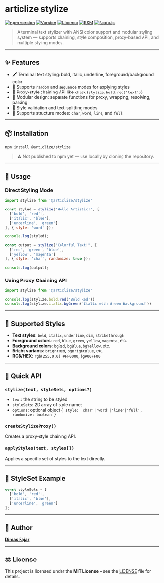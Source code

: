 # articlize stylize

[![npm version](https://img.shields.io/npm/v/@articlize/stylize)](https://www.npmjs.com/package/@articlize/stylize)
[![Version](https://img.shields.io/badge/Version-v1.0.0-blue)](https://www.npmjs.com/package/@articlize/stylize?activeTab=versions)
[![License](https://img.shields.io/badge/License-MIT-green)](./LICENSE)
[![ESM](https://img.shields.io/badge/javascript-ESM-orange)](https://nodejs.org/api/esm.html)
[![Node.js](https://img.shields.io/badge/node-%3E%3D18.0.0-blue)](https://nodejs.org/)

> A terminal text stylizer with ANSI color support and modular styling system — supports chaining, style composition, proxy-based API, and multiple styling modes.

---

## ✨ Features

- 🖍️ Terminal text styling: bold, italic, underline, foreground/background color  
- 🎲 Supports `random` and `sequence` modes for applying styles  
- 🔗 Proxy-style chaining API like `chalk` (`stylize.bold.red('text')`)  
- 🧱 Modular design: separate functions for proxy, wrapping, resolving, parsing  
- 🧪 Style validation and text-splitting modes  
- 📁 Supports structure modes: `char`, `word`, `line`, and `full`  

---

## 📦 Installation

```bash
npm install @articlize/stylize
```

> ⚠️ Not published to npm yet — use locally by cloning the repository.

---

## 🚀 Usage

### Direct Styling Mode

```js
import stylize from '@articlize/stylize'

const styled = stylize('Hello Artistic!', [
  ['bold', 'red'],
  ['italic', 'blue'],
  ['underline', 'green']
], { style: 'word' });

console.log(styled);
```
```js
const output = stylize("Colorful Text!", [
  ['red', 'green', 'blue'],
  ['yellow', 'magenta']
], { style: 'char', randomize: true });

console.log(output);
```
### Using Proxy Chaining API

```js
import stylize from '@articlize/stylize'

console.log(stylize.bold.red('Bold Red'))
console.log(stylize.italic.bgGreen('Italic with Green Background'))
```

---

## 🎨 Supported Styles

- **Text styles**: `bold`, `italic`, `underline`, `dim`, `strikethrough`  
- **Foreground colors**: `red`, `blue`, `green`, `yellow`, `magenta`, etc.  
- **Background colors**: `bgRed`, `bgBlue`, `bgYellow`, etc.  
- **Bright variants**: `brightRed`, `bgBrightBlue`, etc.  
- **RGB/HEX**: `rgb(255,0,0)`, `#FF0000`, `bg#00FF00`  

---

## 📘 Quick API

### `stylize(text, styleSets, options?)`

- `text`: the string to be styled  
- `styleSets`: 2D array of style names  
- `options`: optional object `{ style: 'char'|'word'|'line'|'full', randomize: boolean }`  

### `createStylizeProxy()`

Creates a proxy-style chaining API.

### `applyStyles(text, styles[])`

Applies a specific set of styles to the text directly.

---

## 🧪 StyleSet Example

```js
const styleSets = [
  ['bold', 'red'],
  ['italic', 'blue'],
  ['underline', 'green']
];
```

---

## 👤 Author

**[Dimas Fajar](https://github.com/fajardison)**

---

## ⚖️ License

This project is licensed under the **MIT License** – see the [LICENSE](./LICENSE) file for details.
